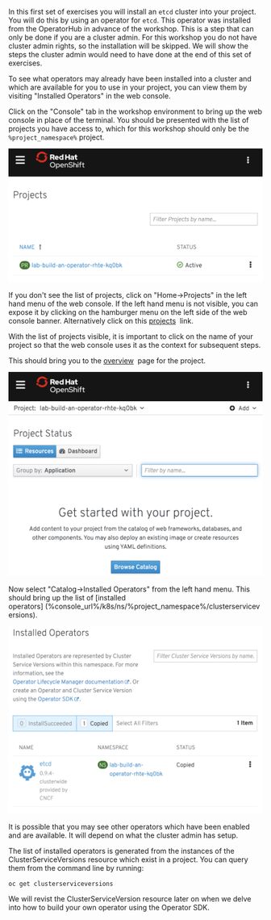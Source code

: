 In this first set of exercises you will install an `etcd` cluster into your project. You will do this by using an operator for `etcd`. This operator was installed from the OperatorHub in advance of the workshop. This is a step that can only be done if you are a cluster admin. For this workshop you do not have cluster admin rights, so the installation will be skipped. We will show the steps the cluster admin would need to have done at the end of this set of exercises.

To see what operators may already have been installed into a cluster and which are available for you to use in your project, you can view them by visiting "Installed Operators" in the web console.

Click on the "Console" tab in the workshop environment to bring up the web console in place of the terminal. You should be presented with the list of projects you have access to, which for this workshop should only be the `%project_namespace%` project.

![](project-list.png)

If you don't see the list of projects, click on "Home->Projects" in the left hand menu of the web console. If the left hand menu is not visible, you can expose it by clicking on the hamburger menu on the left side of the web console banner. Alternatively click on this [projects](%console_url%/k8s/cluster/projects)&nbsp;<span class="fas fa-window-restore"></span> link.

With the list of projects visible, it is important to click on the name of your project so that the web console uses it as the context for subsequent steps.

This should bring you to the [overview](%console_url%/overview/ns/%project_namespace%)&nbsp;<span class="fas fa-window-restore"></span> page for the project.

![](project-overview-page.png)

Now select "Catalog->Installed Operators" from the left hand menu. This should bring up the list of [installed operators]&nbsp;(%console_url%/k8s/ns/%project_namespace%/clusterserviceversions)<span class="fas fa-window-restore"></span>.

![](installed-operators.png)

It is possible that you may see other operators which have been enabled and are available. It will depend on what the cluster admin has setup.

The list of installed operators is generated from the instances of the ClusterServiceVersions resource which exist in a project. You can query them from the command line by running:

```execute
oc get clusterserviceversions
```

We will revist the ClusterServiceVersion resource later on when we delve into how to build your own operator using the Operator SDK.
